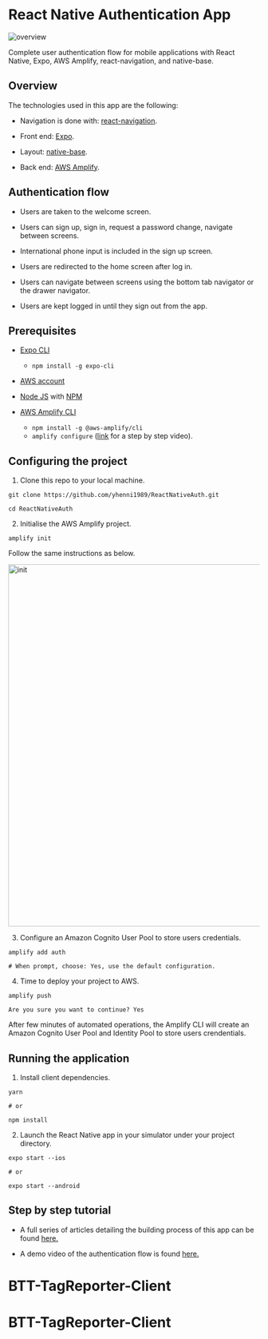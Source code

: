 # React Native Authentication App

![overview](https://user-images.githubusercontent.com/26605247/54226053-e23f0280-44f4-11e9-9289-8cff19a18850.png)

Complete user authentication flow for mobile applications with React Native, Expo, AWS Amplify, react-navigation, and native-base.

## Overview

The technologies used in this app are the following:

* Navigation is done with: [react-navigation](https://reactnavigation.org/).

* Front end: [Expo](https://docs.expo.io/versions/latest/workflow/expo-cli/).

* Layout: [native-base](https://docs.nativebase.io/).

* Back end: [AWS Amplify](https://aws-amplify.github.io/).

## Authentication flow

* Users are taken to the welcome screen.

* Users can sign up, sign in, request a password change, navigate between screens.

* International phone input is included in the sign up screen.

* Users are redirected to the home screen after log in. 

* Users can navigate between screens using the bottom tab navigator or the drawer navigator.

* Users are kept logged in until they sign out from the app.

## Prerequisites

* [Expo CLI](https://docs.expo.io/versions/latest/workflow/expo-cli/)
  * `npm install -g expo-cli`
  
* [AWS account](https://aws.amazon.com/amplify/)

* [Node JS](https://nodejs.org/en/download/) with [NPM](https://docs.npmjs.com/downloading-and-installing-node-js-and-npm)

* [AWS Amplify CLI](https://aws-amplify.github.io/)
  * `npm install -g @aws-amplify/cli`
  * `amplify configure` ([link](https://www.youtube.com/watch?v=fWbM5DLh25U) for a step by step video).

## Configuring the project

1. Clone this repo to your local machine.

```
git clone https://github.com/yhenni1989/ReactNativeAuth.git

cd ReactNativeAuth
```

2. Initialise the AWS Amplify project.

```
amplify init
```

Follow the same instructions as below.

<img width="725" alt="init" src="https://user-images.githubusercontent.com/26605247/54290045-2f2ce280-45a2-11e9-9fe2-3e77b0a29977.png">

3. Configure an Amazon Cognito User Pool to store users credentials.

```
amplify add auth

# When prompt, choose: Yes, use the default configuration.
```

4. Time to deploy your project to AWS.

```
amplify push

Are you sure you want to continue? Yes
```

After few minutes of automated operations, the Amplify CLI will create an Amazon Cognito User Pool and Identity Pool to store users crendentials.

## Running the application

1. Install client dependencies.

```
yarn

# or

npm install
```

2. Launch the React Native app in your simulator under your project directory.

```
expo start --ios

# or

expo start --android
```

## Step by step tutorial

* A full series of articles detailing the building process of this app can be found [here.](https://bit.ly/2RTv0ok)

* A demo video of the authentication flow is found [here.](https://bit.ly/2ubL8Et)

# BTT-TagReporter-Client
# BTT-TagReporter-Client
